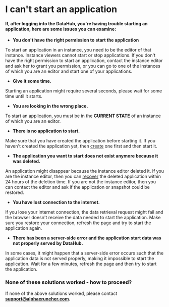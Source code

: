 # I can't start an application

#### If, after logging into the DataHub, you're having trouble starting an application, here are some issues you can examine:

* **You don't have the right permission to start the application**

To start an application in an instance, you need to be the editor of that instance. Instance viewers cannot start or stop applications. If you don't have the right permission to start an application, contact the instance editor and ask her to grant you permission, or you can go to one of the instances of which you are an editor and start one of your applications.

* **Give it some time.**

Starting an application might require several seconds, please wait for some time until it starts.

* **You are looking in the wrong place.**

To start an application, you must be in the **CURRENT STATE** of an instance of which you are an editor. 

* **There is no application to start.**

Make sure that you have created the application before starting it. If you haven't created the application yet, then [create](../../settings-and-administration/instance-management/create-an-application.md) one first and then start it.

* **The application you want to start does not exist anymore because it was deleted.**

An application might disappear because the instance editor deleted it. If you are the instance editor, then you can [recover](../authorization-issues/accidental-data-loss/deleted-an-application-by-mistake.md) the deleted application within 24 hours of the deletion time. If you are not the instance editor, then you can contact the editor and ask if the application or snapshot could be restored.

* **You have lost connection to the internet.**

If you lose your internet connection, the data retrieval request might fail and the browser doesn't receive the data needed to start the application. Make sure you restore your connection,  refresh the page and try to start the application again.

* **There has been a server-side error and the application start data was not properly served by DataHub.**

In some cases, it might happen that a server-side error occurs such that the application data is not served properly, making it impossible to start the application. Wait for a few minutes, refresh the page and then try to start the application.  


### None of these solutions worked - how to proceed?

If none of the above solutions worked, please contact **support@alphacruncher.com.**

